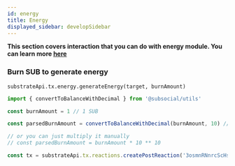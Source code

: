 ```yaml
---
id: energy
title: Energy
displayed_sidebar: developSidebar
---
```


**This section covers interaction that you can do with energy module. You can learn more [here](/docs/develop/concepts/sponsored/energy.md)**

### Burn SUB to generate energy

```
substrateApi.tx.energy.generateEnergy(target, burnAmount)
```

```typescript
import { convertToBalanceWithDecimal } from '@subsocial/utils'

const burnAmount = 1 // 1 SUB

const parsedBurnAmount = convertToBalanceWithDecimal(burnAmount, 10) // SUB token uses 10 decimals, SOON (testnet) uses 12 decimals

// or you can just multiply it manually
// const parsedBurnAmount = burnAmount * 10 ** 10

const tx = substrateApi.tx.reactions.createPostReaction('3osmnRNnrcScHsgkTJH1xyBF5kGjpbWHsGrqM31BJpy4vwn8', parsedBurnAmount.toString())
```
